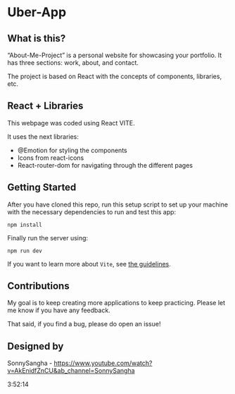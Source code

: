 # Uber-App

## What is this?

“About-Me-Project” is a personal website for showcasing your portfolio. It has three sections: work, about, and contact.

The project is based on React with the concepts of components, libraries, etc.

<!-- ![homepage](
https://raw.githubusercontent.com/Angelinis/About-me-HTML-CSS-Project/main/Images/Screen_1.JPG)

![details1](
https://raw.githubusercontent.com/Angelinis/About-me-HTML-CSS-Project/main/Images/Screen_2.JPG)

![details2](
https://raw.githubusercontent.com/Angelinis/About-me-HTML-CSS-Project/main/Images/Screen_3.JPG) -->

## React + Libraries

This webpage was coded using React VITE.

It uses the next libraries:

- @Emotion for styling the components
- Icons from react-icons
- React-router-dom for navigating through the different pages

## Getting Started

After you have cloned this repo, run this setup script to set up your machine
with the necessary dependencies to run and test this app:

    npm install

Finally run the server using:

    npm run dev

If you want to learn more about `Vite`, see [the guidelines][vite].

[vite]: https://vitejs.dev/guide/

## Contributions

My goal is to keep creating more applications to keep practicing. Please let
me know if you have any feedback.

That said, if you find a bug, please do open an issue!

## Designed by

SonnySangha - https://www.youtube.com/watch?v=AkEnidfZnCU&ab_channel=SonnySangha

3:52:14
